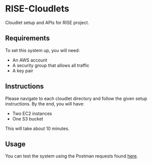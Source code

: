 # RISE-Cloudlets
Cloudlet setup and APIs for RISE project.

## Requirements
To set this system up, you will need:
- An AWS account
- A security group that allows all traffic
- A key pair

## Instructions
Please navigate to each cloudlet directory and follow the given setup instructions.
By the end, you will have:
- Two EC2 instances
- One S3 bucket

This will take about 10 minutes.

## Usage
You can test the system using the Postman requests found [here](https://www.postman.com/amac72/workspace/rise-cloudlets/collection/24318566-e5b1f778-aec0-4718-aad2-08f2412231ab?action=share&creator=24318566).
